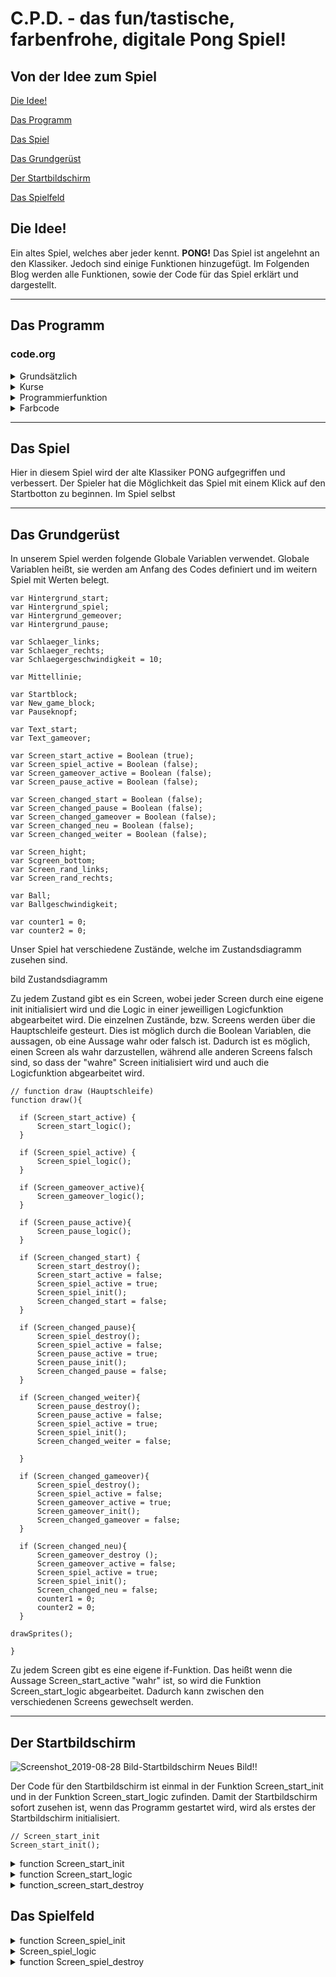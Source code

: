 # C.P.D. - das fun/tastische, farbenfrohe, digitale Pong Spiel!

## Von der Idee zum Spiel

[Die Idee!](#eins)

[Das Programm](#zwei)

[Das Spiel](#drei)

[Das Grundgerüst](#vier)

[Der Startbildschirm](#fünf)

[Das Spielfeld](#sechs)


## Die Idee! <a name="eins"></a>

Ein altes Spiel, welches aber jeder kennt. **PONG!** Das Spiel ist angelehnt an den Klassiker. Jedoch sind einige Funktionen hinzugefügt. Im Folgenden Blog werden alle Funktionen, sowie der Code für das Spiel erklärt und dargestellt.
<hr>


## Das Programm <a name="zwei"></a>
### code.org

<details>
  <summary>Grundsätzlich</summary>
  
  * Schüler sollen weltweit kostenlosen Zugang haben Informatik zu lernen. 
  * Über diese Seite kann der Lehrer einen Lehreraccount erstellen, sodass er alle Projekte der Schüler jederzeit abrufen kann. 
  * Mehrere Unternehmen unterstützen code.org. Z.B. Google, Microsoft und viele mehr.
  
  </details>

<details>
  <summary>Kurse</summary>
  Bei code.org können Nutzer auch ohne Anmeldung Kurse zum Thema programmieren machen. Dabei werden in verschiedene Altersstufen unterschieden. Auch gibt es Kurse für Nichtleser, sodass auch schon die Kleinsten programmieren lernen können.
  </details>
  
<details>
  <summary>Programmierfunktion</summary>
 Auf code.org können verschiedenen Module benutzt werden um ein Spiel oder sonstiges programmieren zu können. Um nun ein Spiel programmieren zu können, wird das Spielelabor ausgewählt. In diesem Labor kann alles auprobiert werden. code.org stellt bereits vorgefertigte Baussteine zur Verfügung. Diese können als Bausteine angezeigt werden oder aber auch als Javaskipt. Auch lassen sich eigende nicht vorhandene Befehle programmieren, wobei das Programm nicht alle Javaskript funktionen kennt.
  Es kann somit für Angfänger sowie fortgeschrittene leicht programmiert werden.
  Im App-Labor könne Spiele in Form einer App programmiert werden. Dadurch lassen sich diese Spiele auch auf Tablets oder Handys spielen. 
  </details>
  
<details>
  <summary>Farbcode</summary>
 Während man auf code.ord programmiert, wird man mit verschidenen Typen und Farben konfrontiert. Dabei variieren die Farben je nachdem in welcher Sprache man programmiert.
  
  Die Bausteine:
  * eine programmiete _Funktion_ ist immer grün
  * ein Baustein, der die _World_ beschreibt und definiert ist immer gelb
  * ein _Sprite_ oder _Groupe_ ist immer rot
  * die Bauteine der Kategorie _Drawing_ ist immer hellblau
  * ein Comment wird grau angezeigt
  * ein Baustein aus _Kontroll_ ist in einem mittelblau
  * eine Variable ist lila angezeigt
  * die Kategorie _Mathe_ ist orange
  
In diesem Spiel wurde allerdings in Javaskript geschrieben. Auch hier gibt es in code.org einen Farbencode, jedoch unterscheiden sich diese von dem Bausteincode.

  * die Variablen _var_ sowie die Funktionen wie zum Beispiel _if_ werden lila angezeigt
  * _Comments_ sind grün 
  * variierbare Element wie _Farben_ oder _Positionsangaben_ werden blau angezeigt
  * alle aderen _Texte_ sind grau
  * die Boolean, welche _true_ und _false_ definieren, sind blau
  
  </details>
  
  <hr>
 
 
## Das Spiel <a name="drei"></a>  

Hier in diesem Spiel wird der alte Klassiker PONG aufgegriffen und verbessert. Der Spieler hat die Möglichkeit das Spiel mit einem Klick auf den Startbotton zu beginnen. Im Spiel selbst 
 
 <hr>
 
 
## Das Grundgerüst <a name="vier"></a>

In unserem Spiel werden folgende Globale Variablen verwendet. Globale Variablen heißt, sie werden am Anfang des Codes definiert und im weitern Spiel mit Werten belegt.

```  
var Hintergrund_start;  
var Hintergrund_spiel;  
var Hintergrund_gemeover;  
var Hintergrund_pause;  

var Schlaeger_links;  
var Schlaeger_rechts;  
var Schlaegergeschwindigkeit = 10;  

var Mittellinie;  

var Startblock;  
var New_game_block;  
var Pauseknopf;  

var Text_start;  
var Text_gameover;  

var Screen_start_active = Boolean (true);  
var Screen_spiel_active = Boolean (false);  
var Screen_gameover_active = Boolean (false);  
var Screen_pause_active = Boolean (false);  

var Screen_changed_start = Boolean (false);  
var Screen_changed_pause = Boolean (false);  
var Screen_changed_gameover = Boolean (false);  
var Screen_changed_neu = Boolean (false);  
var Screen_changed_weiter = Boolean (false);  

var Screen_hight;  
var Scgreen_bottom;  
var Screen_rand_links;  
var Screen_rand_rechts;  

var Ball;  
var Ballgeschwindigkeit;   

var counter1 = 0;  
var counter2 = 0;
```  

Unser Spiel hat verschiedene Zustände, welche im Zustandsdiagramm zusehen sind.

bild Zustandsdiagramm

Zu jedem Zustand gibt es ein Screen, wobei jeder Screen durch eine eigene init initialisiert wird und die Logic in einer jeweilligen Logicfunktion abgearbeitet wird.
Die einzelnen Zustände, bzw. Screens werden über die Hauptschleife gesteurt. Dies ist möglich durch die Boolean Variablen, die aussagen, ob eine Aussage wahr oder falsch ist. Dadurch ist es möglich, einen Screen als wahr darzustellen, während alle anderen Screens falsch sind, so dass der "wahre" Screen initialisiert wird und auch die Logicfunktion abgearbeitet wird. 

```   
// function draw (Hauptschleife)
function draw(){

  if (Screen_start_active) {
      Screen_start_logic();
  }

  if (Screen_spiel_active) {
      Screen_spiel_logic();
  }
  
  if (Screen_gameover_active){
      Screen_gameover_logic();
  }
  
  if (Screen_pause_active){
      Screen_pause_logic();
  }

  if (Screen_changed_start) {
      Screen_start_destroy();
      Screen_start_active = false;
      Screen_spiel_active = true;
      Screen_spiel_init();
      Screen_changed_start = false;
  }
  
  if (Screen_changed_pause){
      Screen_spiel_destroy();
      Screen_spiel_active = false;
      Screen_pause_active = true;
      Screen_pause_init();
      Screen_changed_pause = false;
  }
  
  if (Screen_changed_weiter){
      Screen_pause_destroy();
      Screen_pause_active = false;
      Screen_spiel_active = true;
      Screen_spiel_init();
      Screen_changed_weiter = false;
      
  }
  
  if (Screen_changed_gameover){
      Screen_spiel_destroy();
      Screen_spiel_active = false;
      Screen_gameover_active = true;
      Screen_gameover_init();
      Screen_changed_gameover = false;
  }  
  
  if (Screen_changed_neu){
      Screen_gameover_destroy ();
      Screen_gameover_active = false;
      Screen_spiel_active = true;
      Screen_spiel_init();
      Screen_changed_neu = false;
      counter1 = 0;
      counter2 = 0;
  }

drawSprites();
  
}
```   
Zu jedem Screen gibt es eine eigene if-Funktion. Das heißt wenn die Aussage Screen_start_active "wahr" ist, so wird die Funktion Screen_start_logic abgearbeitet. Dadurch kann zwischen den verschiedenen Screens gewechselt werden. 

<hr>

 
## Der Startbildschirm <a name="fünf"></a>
 
 ![Screenshot_2019-08-28 Bild-Startbildschirm](https://user-images.githubusercontent.com/54102292/63863667-e54c8300-c9ae-11e9-9a05-4cec282734e9.png)
 Neues Bild!!
 
Der Code für den Startbildschirm ist einmal in der Funktion Screen_start_init und in der Funktion Screen_start_logic zufinden.
Damit der Startbildschirm sofort zusehen ist, wenn das Programm gestartet wird, wird als erstes der Startbildschirm initialisiert.

```  
// Screen_start_init
Screen_start_init();
```  

 <details>
  <summary>function Screen_start_init</summary>
 
 
 In der Funktion Screen_start_init wurde der Hintergrund (Hintergrund_start) als weiß festgelegt. Bei der Schrift (Text_start) wird einmal die Größe, die Schriftart, die Farbe und zum Schluss noch den eigentlichen Text mit der Position, wo dieser stehen soll, festgelgt.
  
   ```
  //Hintergrund_start 
      Hintergrund_start = backround("white");  
      
  //Text_start  
      Text_start = textSize(100);  
      Text_start = textFont("Calibri");  
      Text_start = fill("blue");  
      Text_start = text("PONG", 70,200);  
  ```
  ---
 Der Startblock (Startblock) wird ebenfalls in der Funktion Screen_start_init festgelegt. Hierbei wird durch den Befehl "createSprite" festgelegt, wo dieser Startblock liegen soll. Es wird neben der x und y Position auch die Höhe und die Breite festgelgt. Durch den Befehl "setAnimation" wird der Startblock mit der entsprechenden Animation ausgegeben. Die Animation ist bei Code.org im Zeichentrickbereich hinterlegt.

```
 //Startblock  
      Startblock = createSprite (200,285,150,50);  
      Startblock.seeAnimation("flatDark41_1");  
```
---
Der Ball welcher auf dem Startbildschirm "herumfliegt" wird ebenfals in dieser Funktion definiert. Auch hier haben wir wieder ein Sprite definiert mit einer x,y Koordinate. Ebenfalls haben wir die Weite und Höhe des Balles definiert und auch eine Farbe.
Damit der Ball sich bewegt, haben wir ebenfalls einen vorgefertigten Befehl von Code.org benutzt. Dieser heißt "Ball.velocity" wobei dann immer die jeweillige Achse mit rangehängt wird (Ball.velocityX). Damit wird die Geschwindigkeit in x- oder y- Richtung bestimmt.

```
//Ball
    Ball = createSprite ();
      Ball.x = 200;
      Ball.y = 200;
      Ball.width = 15;
      Ball.height = 15;
      Ball.shapeColor = "red";
      
      Ball.velocityX = 8;
      Ball.velocityY = 5;
  ``` 
  ---
Desweitern haben wir in dieser Funktion auch die Bildschirmgrenze definiert. Diese haben wir in Abhängikeit zur Spielfeldgröße gesetzt. Somit ist es egal, in welcher Größe das Spielfeld angezeigt wird. Dies haben wir mit dem Befehl World.height, bzw. World.width gemacht.
  ```
//Screen_height_start
    Screen_height = 0;

//Screen_bottom_start
    Screen_bottom = World.height;
      
//Screen_Rand_links
    Screen_rand_links = 0;
      
//Screen_Rand_rechts
    Screen_rand_rechts = World.width;
```
---
    
  
  ![Screenshot_2019-08-28 Startbutton-Bild](https://user-images.githubusercontent.com/54102292/63864321-ed58f280-c9af-11e9-909a-866e0d629293.png)

  </details> 
  
<details>
  <summary>function Screen_start_logic</summary>
  
  Als erstes haben wir nochmal den Hintergrund und den Text definiert, damit der Ball welcher über den Bildschirm fliegt auch zu sehen ist und es nicht zu einer langen Reihe an Bällen kommt.
  Damit der Ball am Bildschirm Rand abprallt, haben wir if Funktion definiert. Die besagen, dass wenn der Ball den Bildschirmrand berührt, die Ballgeschwindigkeit (Ball.velocity) sich vom Vorzeichen her umdreht (mal -1). Dadurch verändert sich der X- bzw. Y-Wert, undsomit die Richtung des Balles. Dies haben wir bei allen vier Bildschirmrändern getan.  
  ```
//Ball.isTouching Screen_height
  if (Ball.y < Screen_height){
      Ball.velocityY = -1*Ball.velocityY;
  }
  
//Ball.isTouching Screen_bottom
  if (Ball.y > Screen_bottom){
      Ball.velocityY = -1*Ball.velocityY;
  }

// Ball.x < Screen_rand_links 
 if (Ball.x < Screen_rand_links){
      Ball.velocityX = -1*Ball.velocityX;
  }

// Ball.x > Screen_rand_rechts 
  if (Ball.x > Screen_rand_rechts){
      Ball.velocityX = -1*Ball.velocityX;
  }
```
---

Damit das Spiel gestartet werden kann, haben wir den Startblock. Wenn man auf diesen mit der Maus klickt, erklingt ein Sound, welchen wir aus der Soundbibliothek von Code.org haben. Desweitern wird definiert, das die Aussage Screen_changed_start "wahr" ist. Dadurch "springt" der Computer wieder in die Hauptschleife, um dort die if-Funktion für Screen_changed_start auszuführen.

```
// mousePressedOver (Startblock)
  if (mousePressedOver(Startblock)){
      Screen_changed_start=true;
      playSound ("https://audio.code.org/start1.mp3");
  }
```
  </details>
  
<details>
  <summary>function_screen_start_destroy</summary>
  
 In werden alle Angaben, welche wir in Screen_start_init gemacht haben "zerstört". Das heißt sie werden nicht mehr auf dem Bildschirm angezeigt, können aber falls man wieder in Screen_start_init kommt, wiederhergestellt werden. Diese Funktion brauchen wir, um zwischen den einzelnen Screens wechseln zu können.
 
``` 
function Screen_start_destroy (){
 
    Hintergrund_start.destroy;
    Text_start.destroy;
    Startblock.destroy();
    Ball.destroy();
}
``` 
</details>

 
 ## Das Spielfeld <a name="sechs"></a>
 
 <details>
  <summary>function Screen_spiel_init</summary>
Durch die Hauptschleife kommt man nun in die init-Funktion vom "Spiel". Als erstes haben wir wieder den Hintergrund (Hintergrund_spiel) defieniert. Hier haben wir uns für Grün entschieden, da wir somit eine Tischtennisplatten emittieren können. Desweitern haben wir noch eine Mittellinie (Mittellinie) definiert, damit die Spieler besser in die zwei Hälften unterscheiden können.
  
  ```
// Hintergrund_Spiel
    Hintergrund_spiel = background("green");

// Mittellinie
    Mittellinie = stroke("yellow");
    Mittellinie = strokeWeight("1");
    Mittellinie = line(World.wdith/2,World.height);
```
--- 

Die Schläger (Schlaeger_rechts / Schlaeger_links) haben wir wieder durch den Befehl createSprite programmiert. Die Schläger haben wir in Abhängigkeit zur Bildschirmgröße gesetzt, damit es egal ist, wie groß dieser später ist. Dies haben wir durch die World.height / bzw. World.width gemacht. So ist die Höhe der Schläger zum Beispiel ein achtel der Bildschirmgröße (World.width/8). So ist gewährleistet, dass der Schläger nicht zu klein, zu groß, zu breit, zu dünn für den Bildschrim ist. Auch haben wir die Position in Abhängigkeit zur Bildschirmgröße gestzt, so dass der Abstand zum Bildschirmrand immer gleich ist.
Die Schläger haben wir mit unterschiedlichen Farben belegt, damit man diese besser auseinanderhalten kann und die Spieler so einer Farbe zugewiesen werden.

```
//Schläger_rechts
    Schlaeger_rechts = createSprite ();
      Schlaeger_rechts.x = World.height/1.08;
      Schlaeger_rechts.y = World.height/2;
      Schlaeger_rechts.width = World.width/40;
      Schlaeger_rechts.height = World.width/8;
      Schlaeger_rechts.shapeColor = "blue";

//Schläger_links
    Schlaeger_links = createSprite();
      Schlaeger_links.x = World.height/13.33;
      Schlaeger_links.y = World.height/2;
      Schlaeger_links.width = World.width/40;
      Schlaeger_links.height = World.height/8;
      Schlaeger_links.shapeColor = "red";
```
--- 
Auch in dieser Funktion haben wir die Spielgröße definiert, allerdings anders als beim Startbildschirm. Die Ränder Links und Rechts (Screen_rand_links / Screen_rand_rechts) sind gleich geblieben. Die Höhe des Spielfeldes haben wir mit der Schlägergröße in Zusammenhang gesetzt. Da die normale Höhe in unserem Fall 0 ist, haben wir hier die Schlägergröße durch zwei grechnet, damit der Schläger nicht zur Hälfte verschwindet, da der Fixpunkt des Schläger die Mitte ist, wenn man ihn nach oben bewegt. Die Unterseite des Spielfeldes, haben wir durch die Bildschirmgröße (World.height) minus die Schlägergröße (Schlaeger_links.height)
durch zwei definiert. Dadurch verschwindet der Schläger beim runterbewegen auch nicht zur Hälfte, aufgrund des Fixpunktes in der Mitte des Schlägers.

```   
//Screen_height_spiel = (Schlägergröße / 2)
    Screen_height = (Schlaeger_links.height / 2);

//Screen_bottom_spiel = Bildschirmgröße - (Schlägergröße / 2)
    Screen_bottom = World.height - (Schlaeger_links.height / 2); 
      
//Screen_Rand_links
    Screen_rand_links = 0;
      
//Screen_Rand_rechts
    Screen_rand_rechts = World.width;
```
---

Den Spielball haben wir wie in der Funktion Screen_start_init definiert. Durch createSprite und die jeweilligen Größenangaben und Koordinaten. Diese mal haben wir den Ball mit der Farbe weiß belegt, damit er angepasst zum restlichen Spiel ist.

```
//Ball
    Ball = createSprite ();
      Ball.x = 200;
      Ball.y = 200;
      Ball.width = 15;
      Ball.height = 15;
      Ball.shapeColor = "white" ;
```
Die Ballgeschwindigkeit, wird hier zufällig gewählt. Dies haben wir durch ein Funktion (function zufaellige_zahl) ausgedrückt. Hierbei wird für die Geschwindigkeit und Richtung eine zufällige Zahl zwischen -8 und 8 (randomNumber (-8,8)) vom Computer ausgewählt. Wenn diese bei der X-Koordinate allerdings null beträgt, greift die if-funktion Ball.velocityX = 0. Dort wird die Geschwindigkeit mit einer festen Zahl belegt. Dies haben wir gemacht, damit der Ball nicht in der Mitte des Spielfeldes sich nur nach oben und unten bewegt.

```
Ballgeschwindigkeit = zufaellige_zahl();
  function zufaellige_zahl (){
    Ball.velocityY = randomNumber (-8,8);
    Ball.velocityX = randomNumber (-8,8);
    if (Ball.velocityX == 0){
      Ball.velocityX = 3.5;
    }
  }
```
  </details>
  
<details>
  <summary>Screen_spiel_logic</summary>
Auch hier haben wir den Hintergrund und die Mittellinie nochmals definiert, damit der Ball sich auch wirklich bewegt und es sich nicht mehrer Bälle bilden.
Desweitern haben wir hier den Spielstand (counter1 /counter2) eingefügt, dieser ist eine Variable, welche wir bei den globalen Variablen mit null belegt haben. Diese Variablen wird nun durch den Befehl text angezeigt. 
 
```
// Hintergrund2
    Hintergrund_spiel = background("green");

// Mittellinie
    Mittellinie = stroke("white");
    Mittellinie = strokeWeight("5");
    Mittellinie = line(200,0,200,400);

//Counter 
    fill ("white");
    text(counter1,130,80);
    text(counter2,220,80);
```
---
Damit der Ball während des Spieles, dass heißt zwischen zwei Punkten, nicht bei der gleichen Geschwindigkeit bleibt, haben wir den Ball so programmiert, dass dieser mit der Zeit schneller wird. Allerdings nimmt er eher langsam an Geschwindigkeit zu, damit er falls der Ball grundsätzlich eher schneller ist nicht zu schnell wird. Das schnellerwerden haben wir durch den Befehl Ball.getSpeedAndDirection programmiert. Hierbei wird die Geschwindigkeit immer um 0,005 erhöht und die Richtung bleibt gleich.

```
//Ball wird schneller
    Ball.setSpeedAndDirection(Ball.getSpeed()+0.005,Ball.getDirection()+0);
 ``` 
 --- 
 Wenn der x-Koordinate des Balles (Ball.x) größer ist als der Wert für den linken Bildschrimrand (Scree_rand_links), wird der entsprechende Zählstand um eins ehöt und der Ball wird wieder in der Mitte des Spielfeldes angezeigt.
Der Zählstand wird um eins erhöt, in dem beim entsprechenden Counter +1 gerechnet wird. 
Beim Ball werden x- und y-Koordinaten festgelegt, wo dieser wieder auftauchen soll, nach dem er über den Bildschirmrand geflogen ist. Damit der Ball nicht immer in die gleiche Richtung fliegt und auch nicht immer die gleiche Geschwindigkeit hat, haben wir diese (Ball.velocity) wieder mit einer zufälligen Zahl (randomNumber) belegt. Dabei haben wir den Zahlenbereich immer so festgelgt, dass der Ball auf die Spielhälfte fliegt, als ob der Spieler der ein Punkt gemacht hat, einen Aufschlag ausführen würde. Das heißt, beim linken Rand ist der Bereich der x-Geschwindigeit -8 bis -4 und die y-Geschwindigkeit -8 bis 8. Somit fliegt der Ball zuerst in die linke Spielfeldhälfte. Allerdings immer in einem anderen Winkel, so dass dies nicht absehbar ist. Beim rechten Spielfeldrand ist es genauso, nur das der Bereich der x-Geschwindigkeit 4 bis 8 ist und die y-Geschwindigkeit einen Bereich von -8 bis 8 hat.

```
// Ball.x < Screen_rand_links counter2  
   if (Ball.x < Screen_rand_links){
  
      Ball.velocityX = randomNumber (-8,-4);
      Ball.velocityY = randomNumber (-8,8);
      Ball.x = 200;
      Ball.y = 200;
      counter2 += 1;
  }

// Ball.x > Screen_rand_rechts counter1 
  if (Ball.x > Screen_rand_rechts){
    
      Ball.velocityX = randomNumber (4,8);
      Ball.velocityY = randomNumber (-8,8);
      Ball.x = 200;
      Ball.y = 200;
      counter1 += 1;
  }
  ```
  --- 
  Auch haben wir einen "Drall" des Balles programmiert. Wenn der Schläger sich bewegt, während der Ball diesen trifft, prallt er in einem anderen Winkel ab, als wenn der Schläger sich nicht bewegen würde. Das heißt damit dieser Drall durchgeführt wird, müssen die Bedingungen, dass der Schläger sich bewegt und das der Ball den Schläger brührt, beide erfüllt sein. Dies haben wir durch eine if-Funktion definiert. Wenn diese Bedingungen beide erfüllt werden, wird die y-Geschwindigkeit (Ball.velocityY) des Balles - bzw. + 1,5 gerechnet. - wird gerechnet, wenn der Schläger sich nach oben bewegt und + wenn der Schläger sich nach unten bewegt. Dadurch verändert sich die Richtung sowie auch zum Teil die Geschwindigkeit.

```
// Drall beim Wegziehen Schlaeger_links
  if (keyDown("W") && Ball.isTouching (Schlaeger_links)){
      Ball.velocityY -= 1.5;
  }
  if (keyDown ("S") && Ball.isTouching (Schlaeger_links)){
      Ball.velocityY +=1.5;
  }
  
// Drall beim Wegziehen Schlaeger_rechts
  if (keyDown ("up") && Ball.isTouching (Schlaeger_rechts)){
      Ball.velocityY -=1.5;
  }
  if (keyDown ("down") && Ball.isTouching (Schlaeger_rechts)){
      Ball.velocityY +=1.5;
  }
  ```
  --- 

Die Schlägerbewegung haben wir an Tasten gebunden. So sind die Tasten "W" und "S" für den linken Schläger, zum hoch und runter bewegung. Und die Pfeiltasten für den rechten Schläger zum hoch und runter bewegen. 
Auch dies haben wir wieder durch eine if-Funktion programmiert. Diese sagt aus, dass wenn der die Taste sich nach unten bewegt (keyDown), das die y-Koordinate des Schlägers um die Schlägergeschwindigkeit addiert oder subtrahiert wird. Die Schlägergeschwindigkeit haben wir in den globalen Variablen mit 10 definiert. Das heißt die y-Koordinate wird immer um 10 subtrahiert, bzw. addiert. Desweitern haben wir in der Bedingung der if-Funktion noch definiert, dass der die y-Koordinate (Schlaeger_links.y) nicht größer bzw. kleiner als die Bildschirmhöhe bzw. der Bildschirmrand unten sein darf. 

```
// keyDown (up)
  if (keyDown("W")&& (Schlaeger_links.y > Screen_height)){
      //Schlaeger_links.y = Schlaeger_links.y-Schlaegergeschwindigkeit;
        Schlaeger_links.y -= Schlaegergeschwindigkeit;
  }

//keyDown (down)
  if (keyDown("S")&& (Schlaeger_links.y < Screen_bottom)) {
     //Schlaeger_links.y = Schlaeger_links.y + Schlaegergeschwindigkeit;
      Schlaeger_links.y += Schlaegergeschwindigkeit;
  }

//keyDown (W)
  if (keyDown("up")&&(Schlaeger_rechts.y > Screen_height)) {
      //Schlaeger_rechts.y = Schlaeger_rechts.y - Schlaegergeschwindigkeit;
        Schlaeger_rechts.y -= Schlaegergeschwindigkeit;
  }

//keyDown (S)
  if (keyDown("down")&&(Schlaeger_rechts.y < Screen_bottom)) {
     //Schlaeger_rechts.y = Schlaeger_rechts.y + Schlaegergeschwindigkeit;
      Schlaeger_rechts.y += Schlaegergeschwindigkeit;
  }
```
--- 
Damit der Ball auch vom Schläger


  
  </details>
  
<details>
  <summary>function Screen_spiel_destroy</summary>
  
  </details>
  

  
  

